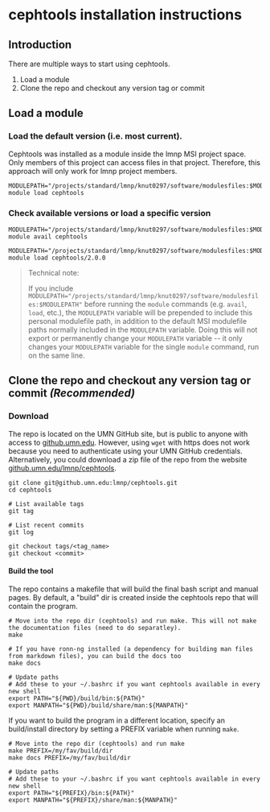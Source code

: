 # cephtools installation instructions

## Introduction

There are multiple ways to start using cephtools.

1. Load a module
1. Clone the repo and checkout any version tag or commit

## Load a module

### Load the default version (i.e. most current).

Cephtools was installed as a module inside the lmnp MSI project space. Only members of this project can access files in that project. Therefore, this approach will only work for lmnp project members.

```
MODULEPATH="/projects/standard/lmnp/knut0297/software/modulesfiles:$MODULEPATH" module load cephtools
```

### Check available versions or load a specific version

```
MODULEPATH="/projects/standard/lmnp/knut0297/software/modulesfiles:$MODULEPATH" module avail cephtools

MODULEPATH="/projects/standard/lmnp/knut0297/software/modulesfiles:$MODULEPATH" module load cephtools/2.0.0
```

> Technical note:
>
> If you include `MODULEPATH="/projects/standard/lmnp/knut0297/software/modulesfiles:$MODULEPATH"` before running the `module` commands (e.g. `avail`, `load`, etc.), the `MODULEPATH` variable will be prepended to include this personal modulefile path, in addition to the default MSI modulefile paths normally included in the `MODULEPATH` variable. Doing this will not export or permanently change your `MODULEPATH` variable -- it only changes your `MODULEPATH` variable for the single `module` command, run on the same line.

## Clone the repo and checkout any version tag or commit _(Recommended)_

### Download

The repo is located on the UMN GitHub site, but is public to anyone with access to [github.umn.edu](github.umn.edu). However, using `wget` with https does not work because you need to authenticate using your UMN GitHub credentials. Alternatively, you could download a zip file of the repo from the website [github.umn.edu/lmnp/cephtools](github.umn.edu/lmnp/cephtools).

```
git clone git@github.umn.edu:lmnp/cephtools.git
cd cephtools

# List available tags
git tag

# List recent commits
git log

git checkout tags/<tag_name>
git checkout <commit>

```

#### Build the tool

The repo contains a makefile that will build the final bash script and manual pages. By default, a "build" dir is created inside the cephtools repo that will contain the program.

```
# Move into the repo dir (cephtools) and run make. This will not make the documentation files (need to do separatley).
make

# If you have ronn-ng installed (a dependency for building man files from markdown files), you can build the docs too
make docs

# Update paths
# Add these to your ~/.bashrc if you want cephtools available in every new shell
export PATH="${PWD}/build/bin:${PATH}"
export MANPATH="${PWD}/build/share/man:${MANPATH}"
```

If you want to build the program in a different location, specify an build/install directory by setting a PREFIX variable when running `make`.

```
# Move into the repo dir (cephtools) and run make
make PREFIX=/my/fav/build/dir
make docs PREFIX=/my/fav/build/dir

# Update paths
# Add these to your ~/.bashrc if you want cephtools available in every new shell
export PATH="${PREFIX}/bin:${PATH}"
export MANPATH="${PREFIX}/share/man:${MANPATH}"
```
